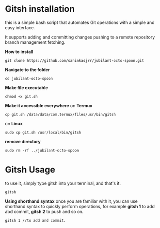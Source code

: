 # Gitsh installation 

this is a simple bash script that automates  Git operations with a simple and easy interface.

 It supports 
adding and committing changes
pushing to a remote repository
branch management
fetching.

**How to install**
```
git clone https://github.com/saninkasjrr/jubilant-octo-spoon.git
```

**Navigate to the folder**                   
```
cd jubilant-octo-spoon
```


**Make file executable**
```
chmod +x git.sh
```

**Make it accessible everywhere**
on **Termux**
```
cp git.sh /data/data/com.termux/files/usr/bin/gitsh
```

on **Linux**
```
sudo cp git.sh /usr/local/bin/gitsh
```

**remove directory**
```
sudo rm -rf ../jubilant-octo-spoon
```
# Gitsh Usage 

to use it, simply type gitsh into your terminal, and that's it.
```
gitsh
```

**Using shorthand syntax**
once you are familiar with it, you can use shorthand syntax to quickly perform operations, for example **gitsh 1** to add abd commit, **gitsh 2** to push and so on.

```
gitsh 1 //to add and commit.
```
